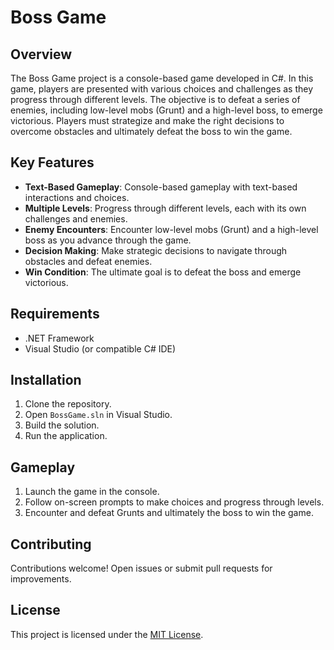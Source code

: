 # Boss Game

## Overview

The Boss Game project is a console-based game developed in C#. In this game, players are presented with various choices and challenges as they progress through different levels. The objective is to defeat a series of enemies, including low-level mobs (Grunt) and a high-level boss, to emerge victorious. Players must strategize and make the right decisions to overcome obstacles and ultimately defeat the boss to win the game.

## Key Features

- **Text-Based Gameplay**: Console-based gameplay with text-based interactions and choices.
- **Multiple Levels**: Progress through different levels, each with its own challenges and enemies.
- **Enemy Encounters**: Encounter low-level mobs (Grunt) and a high-level boss as you advance through the game.
- **Decision Making**: Make strategic decisions to navigate through obstacles and defeat enemies.
- **Win Condition**: The ultimate goal is to defeat the boss and emerge victorious.

## Requirements

- .NET Framework
- Visual Studio (or compatible C# IDE)

## Installation

1. Clone the repository.
2. Open `BossGame.sln` in Visual Studio.
3. Build the solution.
4. Run the application.

## Gameplay

1. Launch the game in the console.
2. Follow on-screen prompts to make choices and progress through levels.
3. Encounter and defeat Grunts and ultimately the boss to win the game.

## Contributing

Contributions welcome! Open issues or submit pull requests for improvements.

## License

This project is licensed under the [MIT License](LICENSE).

